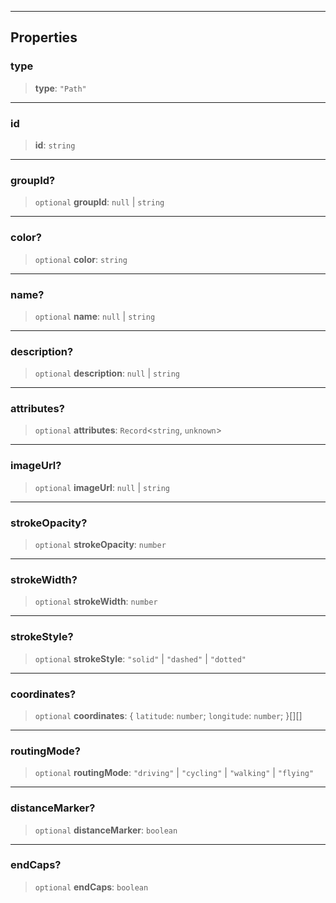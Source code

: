 ***

## Properties

### type

> **type**: `"Path"`

***

### id

> **id**: `string`

***

### groupId?

> `optional` **groupId**: `null` | `string`

***

### color?

> `optional` **color**: `string`

***

### name?

> `optional` **name**: `null` | `string`

***

### description?

> `optional` **description**: `null` | `string`

***

### attributes?

> `optional` **attributes**: `Record`\<`string`, `unknown`>

***

### imageUrl?

> `optional` **imageUrl**: `null` | `string`

***

### strokeOpacity?

> `optional` **strokeOpacity**: `number`

***

### strokeWidth?

> `optional` **strokeWidth**: `number`

***

### strokeStyle?

> `optional` **strokeStyle**: `"solid"` | `"dashed"` | `"dotted"`

***

### coordinates?

> `optional` **coordinates**: \{ `latitude`: `number`; `longitude`: `number`; }\[]\[]

***

### routingMode?

> `optional` **routingMode**: `"driving"` | `"cycling"` | `"walking"` | `"flying"`

***

### distanceMarker?

> `optional` **distanceMarker**: `boolean`

***

### endCaps?

> `optional` **endCaps**: `boolean`
